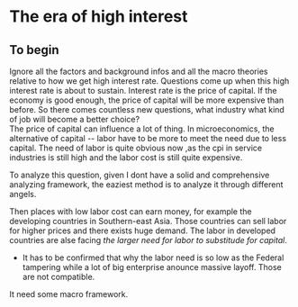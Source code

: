 # The era of high interest

## To begin
Ignore all the factors and background infos and all the macro theories relative to how we get high interest rate. Questions come up when this high interest rate is about to sustain.
Interest rate is the price of capital. If the economy is good enough, the price of capital will be more expensive than before. So there comes countless new questions, 
what industry what kind of job will become a better choice?  
The price of capital can influence a lot of thing. In microeconomics, the alternative of capital -- labor have to be more to meet the need due to less capital. 
The need of labor is quite obvious now ,as the cpi in service industries is still high and the labor cost is still quite expensive.

To analyze this question, given I dont have a solid and comprehensive analyzing framework, the eaziest method is to analyze it through different angels.

Then places with low labor cost can earn money, for example the developing countries in Southern-east Asia. Those countries can sell labor for higher prices and there exists huge demand.
The labor in developed countries are alse facing *the larger need for labor to substitude for capital*. 
- It has to be confirmed that why the labor need is so low as the Federal tampering while a lot of big enterprise anounce massive layoff. Those are not compatible.

It need some macro framework.
